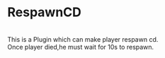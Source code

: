 # RespawnCD
<br>This is a Plugin which can make player respawn cd.
<br>Once player died,he must wait for 10s to respawn.
